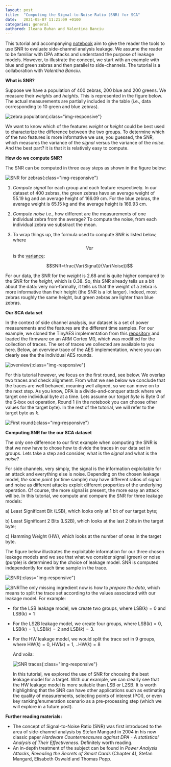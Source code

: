 ```yaml
---
layout: post
title:  "Computing the Signal-to-Noise Ratio (SNR) for SCA"
date:   2021-05-07 11:21:09 +0100
categories: general
authored: Ileana Buhan and Valentina Banciu
---
```




This tutorial and accompanying [notebook](https://github.com/ileanabuhan/LeakageAssessment/blob/main/SNR.ipynb) aim to give the reader the tools to use SNR to evaluate side-channel analysis leakage. We assume the reader to be familiar with DPA attacks and understand the purpose of leakage models. However, to illustrate the concept, we start with an example with blue and green zebras and then parallel to side-channels. The tutorial is a collaboration with *Valentina Banciu*.

**What is SNR?**

Suppose we have a population of 400 zebras, 200 blue and 200 greens. We measure their *weights* and *heights*. This is represented in the figure below. The actual measurements are partially included in the table (i.e., data corresponding to 10 green and blue zebras).

![zebra population]({{site.url}}/assets/img/SNRtuto/zebra_pop.png){:class="img-responsive"}

We want to know which of the features *weight* or *height* could be best used to characterize the difference between the two groups. To determine which of the two features is more informative we use, you guessed, the SNR, which measures the variance of the *signal* versus the variance of the *noise*. And the best part? it is that it is relatively easy to compute.

**How do we compute SNR?**

The SNR can be computed in three easy steps as shown in the figure below:

![SNR for zebras]({{site.url}}/assets/img/SNRtuto/SNR_zebras.png){:class="img-responsive"}

1. *Compute signal* for each group and each feature respectively. In our dataset of 400 zebras, the green zebras have an average weight of 55.19 kg and an average height of 166.09 cm. For the blue zebras, the average weight is 65.15 kg and the average height is 169.93 cm.

2. *Compute noise* i.e., how different are the measurements of one individual zebra from the average? To compute the noise, from each individual zebra we substract the mean.

3. To wrap things up, the formula used to compute SNR is listed below, where $$Var$$ is the [variance](https://en.wikipedia.org/wiki/Variance):

   $$SNR=\frac{Var(Signal)}{Var(Noise)}$$

For our data, the SNR for the *weight* is 2.68 and is quite higher compared to the SNR for the *height*, which is 0.38. So, this SNR already tells us a bit about the data: very non-formally, it tells us that the weight of a zebra is more informative than their height (the SNR is a lot larger). Indeed, most zebras roughly the same height, but green zebras are lighter than blue zebras.

**Our SCA data set**

In the context of side channel analysis, our dataset is a set of power measurements and the features are the different time samples. For our example, we cloned the TinyAES implementation from this [repository](https://github.com/kokke/tiny-AES-c/) and loaded the firmware on an ARM Cortex M0, which was modified for the collection of traces. The set of traces we collected are available to you here. Below, an overview trace of the AES implementation, where you can clearly see the the individual AES rounds.

![overview]({{site.url}}/assets/img/SNRtuto/overview.png){:class="img-responsive"}

For this tutorial however, we focus on the first round, see below. We overlap two traces and check alignment. From what we see below we conclude that the traces are well behaved, meaning well aligned, so we can move on to the next step. As you know, DPA is a divide-and-conquer attack where we target one individual byte at a time. Lets assume our *target byte* is Byte 0 of the S-box out operation, Round 1 (in the notebook you can choose other values for the target byte). In the rest of the tutorial, we will refer to the target byte as $k$.

![First round]({{site.url}}/assets/img/SNRtuto/first_round.png){:class="img-responsive"}

**Computing SNR for the our SCA dataset**

The only one difference to our first example when computing the SNR is that we now have to chose how to divide the traces in our data set in groups. Lets take a step and consider, what is the *signal* and what is the *noise*?

For side channels, very simply, the signal is the information exploitable for an attack and everything else is noise. Depending on the chosen leakage model, *the same point* (or time sample) may have different ratios of signal and noise as different attacks exploit different properties of the underlying operation. Of course, the more signal is present, the more easy an attack will be. In this tutorial, we compute and compare the SNR for three leakage models:

a) Least Significant Bit (LSB), which looks only at 1 bit of our target byte;

b) Least Significant 2 Bits (LS2B), which looks at the last 2 bits in the target byte;

c) Hamming Weight (HW), which looks at the number of ones in the target byte.

The figure below illustrates the exploitable information for our three chosen leakage models and we see that what we consider signal (green) or noise (purple) is determined by the choice of leakage model. SNR is computed independently for each time sample in the trace.

![SNR]({{site.url}}/assets/img/SNRtuto/SNR.png){:class="img-responsive"}

![SNR](/Users/ileana/ib_blog/assets/img/SNRtuto/SNR.png)The only missing ingredient now is how to *prepare the data*, which means to split the trace set according to the values associated with our leakage model. For example:

- for the LSB leakage model, we create two groups, where $\text{LSB}(k)=0$ and  $\text{LSB}(k)=1$

- For the LS2B leakage model,  we create four groups, where $\text{LSB}(k)=0$, $\text{LSB}(k)=1$, $\text{LSB}(k)=2$ and $\text{LSB}(k)=3.$

- For the HW leakage model, we would split the trace set in 9 groups, where $\text{HW}(k)=0$, $\text{HW}(k)=1$, ..$\text{HW}(k)=8$

  And voila:

  ![SNR traces]({{site.url}}/assets/img/SNRtuto/SNR_traces_2.png){:class="img-responsive"}

  In this tutorial, we explored the use of SNR for choosing the best leakage model for a target. With our example, we can clearly see that the HW leakage model is more suitable than LSB or L2SB. It is worth highlighting that the SNR can have other applications such as estimating the quality of measurements, selecting points of interest (POI), or even key ranking/enumeration scenario as a pre-processing step (which we will explore in a future post).

**Further reading materials:**

- The concept of Signal-to-Noise Ratio (SNR) was first introduced to the area of side-channel analysis by Stefan Mangard in 2004 in his now classic paper *Hardware Countermeasures against DPA - A statistical Analysis of Their Effectiveness*. Definitely worth reading. 
- An in-depth treatment of the subject can be found in *Power Analysis Attacks, Revealing the Secrets of Smart Cards* (Chapter 4), Stefan Mangard, Elisabeth Oswald and Thomas Popp. 
